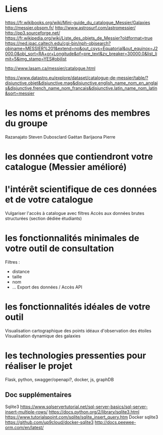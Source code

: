 # Liens
https://fr.wikibooks.org/wiki/Mini-guide_du_catalogue_Messier/Galaxies
http://messier.obspm.fr/
http://www.astrosurf.com/astromessier/
http://pp3.sourceforge.net/
https://fr.wikipedia.org/wiki/Liste_des_objets_de_Messier?oldformat=true
https://ned.ipac.caltech.edu/cgi-bin/nph-objsearch?objname=MESSIER%201&extend=no&out_csys=Equatorial&out_equinox=J2000.0&obj_sort=RA+or+Longitude&of=pre_text&zv_breaker=30000.0&list_limit=5&img_stamp=YES#objlist

http://www.lasam.ca/messier/catalogue.html

https://www.datastro.eu/explore/dataset/catalogue-de-messier/table/?disjunctive.objet&disjunctive.mag&disjunctive.english_name_nom_en_anglais&disjunctive.french_name_nom_francais&disjunctive.latin_name_nom_latin&sort=messier

# les noms et prénoms des membres du groupe

Razanajato Steven
Dubosclard Gaétan
Barijaona Pierre

# les données que contiendront votre catalogue (Messier amélioré)




# l'intérêt scientifique de ces données et de votre catalogue
Vulgariser l'accès à catalogue avec filtres
Accès aux données brutes structurées (section dédiée étudiants)

# les fonctionnalités minimales de votre outil de consultation
Filtres : 
 - distance
 - taille
 - nom
 - ...
Export des données / Accès API



 
# les fonctionnalités idéales de votre outil
Visualisation cartographique des points idéaux d'observation des étoiles
Visualisation dynamique des galaxies

# les technologies pressenties pour réaliser le projet
Flask, python, swagger/openapi?, docker, js, graphDB


## Doc supplémentaires
Sqlite3 https://www.sqlservertutorial.net/sql-server-basics/sql-server-insert-multiple-rows/
https://docs.python.org/2/library/sqlite3.html
https://www.tutorialspoint.com/sqlite/sqlite_insert_query.htm
Docker sqlite3 https://github.com/up9cloud/docker-sqlite3
http://docs.peewee-orm.com/en/latest/
